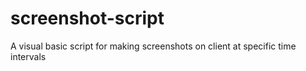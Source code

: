 # screenshot-script
A visual basic script for making screenshots on client at specific time intervals
